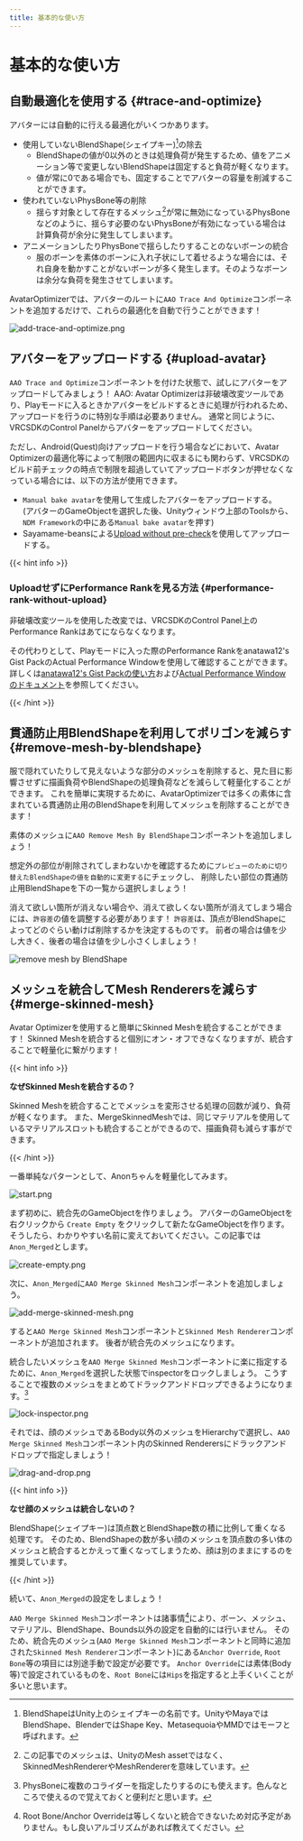 ```yaml
---
title: 基本的な使い方
---
```


基本的な使い方
===

自動最適化を使用する {#trace-and-optimize}
---

アバターには自動的に行える最適化がいくつかあります。

- 使用していないBlendShape(シェイプキー)[^blend-shape]の除去
  - BlendShapeの値が0以外のときは処理負荷が発生するため、値をアニメーション等で変更しないBlendShapeは固定すると負荷が軽くなります。
  - 値が常に0である場合でも、固定することでアバターの容量を削減することができます。
- 使われていないPhysBone等の削除
  - 揺らす対象として存在するメッシュ[^mesh]が常に無効になっているPhysBoneなどのように、揺らす必要のないPhysBoneが有効になっている場合は計算負荷が余分に発生してしまいます。
- アニメーションしたりPhysBoneで揺らしたりすることのないボーンの統合
  - 服のボーンを素体のボーンに入れ子状にして着せるような場合には、それ自身を動かすことがないボーンが多く発生します。そのようなボーンは余分な負荷を発生させてしまいます。

AvatarOptimizerでは、アバターのルートに`AAO Trace And Optimize`コンポーネントを追加するだけで、これらの最適化を自動で行うことができます！

![add-trace-and-optimize.png](add-trace-and-optimize.png)

[^blend-shape]: BlendShapeはUnity上のシェイプキーの名前です。UnityやMayaではBlendShape、BlenderではShape Key、MetasequoiaやMMDではモーフと呼ばれます。
[^mesh]: この記事でのメッシュは、UnityのMesh assetではなく、SkinnedMeshRendererやMeshRendererを意味しています。

アバターをアップロードする {#upload-avatar}
---

`AAO Trace and Optimize`コンポーネントを付けた状態で、試しにアバターをアップロードしてみましょう！
AAO: Avatar Optimizerは非破壊改変ツールであり、Playモードに入るときかアバターをビルドするときに処理が行われるため、アップロードを行うのに特別な手順は必要ありません。
通常と同じように、VRCSDKのControl Panelからアバターをアップロードしてください。

ただし、Android(Quest)向けアップロードを行う場合などにおいて、Avatar Optimizerの最適化等によって制限の範囲内に収まるにも関わらず、VRCSDKのビルド前チェックの時点で制限を超過していてアップロードボタンが押せなくなっている場合には、以下の方法が使用できます。

- `Manual bake avatar`を使用して生成したアバターをアップロードする。\
(アバターのGameObjectを選択した後、Unityウィンドウ上部のToolsから、`NDM Framework`の中にある`Manual bake avatar`を押す)
- Sayamame-beansによる[Upload without pre-check]を使用してアップロードする。

[Upload without pre-check]: https://github.com/Sayamame-beans/Upload-without-preCheck?tab=readme-ov-file#upload-without-pre-check

{{< hint info >}}

### UploadせずにPerformance Rankを見る方法 {#performance-rank-without-upload}

非破壊改変ツールを使用した改変では、VRCSDKのControl Panel上のPerformance Rankはあてにならなくなります。

その代わりとして、Playモードに入った際のPerformance Rankをanatawa12's Gist PackのActual Performance Windowを使用して確認することができます。
詳しくは[anatawa12's Gist Packの使い方][gists-basic-usage]および[Actual Performance Windowのドキュメント][Actual Performance Window]を参照してください。

[gists-basic-usage]: https://vpm.anatawa12.com/gists/ja/docs/basic-usage/
[Actual Performance Window]: https://vpm.anatawa12.com/gists/ja/docs/reference/actual-performance-window/

{{< /hint >}}

貫通防止用BlendShapeを利用してポリゴンを減らす {#remove-mesh-by-blendshape}
---

服で隠れていたりして見えないような部分のメッシュを削除すると、見た目に影響させずに描画負荷やBlendShapeの処理負荷などを減らして軽量化することができます。
これを簡単に実現するために、AvatarOptimizerでは多くの素体に含まれている貫通防止用のBlendShapeを利用してメッシュを削除することができます！

素体のメッシュに`AAO Remove Mesh By BlendShape`コンポーネントを追加しましょう！

想定外の部位が削除されてしまわないかを確認するために`プレビューのために切り替えたBlendShapeの値を自動的に変更する`にチェックし、
削除したい部位の貫通防止用BlendShapeを下の一覧から選択しましょう！

消えて欲しい箇所が消えない場合や、消えて欲しくない箇所が消えてしまう場合には、`許容差`の値を調整する必要があります！
`許容差`は、頂点がBlendShapeによってどのぐらい動けば削除するかを決定するものです。
前者の場合は値を少し大きく、後者の場合は値を少し小さくしましょう！

![remove mesh by BlendShape](./remove-mesh-by-blendshape.png)

メッシュを統合してMesh Renderersを減らす {#merge-skinned-mesh}
---

Avatar Optimizerを使用すると簡単にSkinned Meshを統合することができます！
Skinned Meshを統合すると個別にオン・オフできなくなりますが、統合することで軽量化に繋がります！

{{< hint info >}}

**なぜSkinned Meshを統合するの？**

Skinned Meshを統合することでメッシュを変形させる処理の回数が減り、負荷が軽くなります。
また、MergeSkinnedMeshでは、同じマテリアルを使用しているマテリアルスロットも統合することができるので、描画負荷も減らす事ができます。

{{< /hint >}}

一番単純なパターンとして、Anonちゃんを軽量化してみます。

![start.png](./start.png)

まず初めに、統合先のGameObjectを作りましょう。
アバターのGameObjectを右クリックから `Create Empty` をクリックして新たなGameObjectを作ります。
そうしたら、わかりやすい名前に変えておいてください。この記事では`Anon_Merged`とします。

![create-empty.png](./create-empty.png)

次に、`Anon_Merged`に`AAO Merge Skinned Mesh`コンポーネントを追加しましょう。

![add-merge-skinned-mesh.png](./add-merge-skinned-mesh.png)

すると`AAO Merge Skinned Mesh`コンポーネントと`Skinned Mesh Renderer`コンポーネントが追加されます。
後者が統合先のメッシュになります。

統合したいメッシュを`AAO Merge Skinned Mesh`コンポーネントに楽に指定するために、`Anon_Merged`を選択した状態でinspectorをロックしましょう。
こうすることで複数のメッシュをまとめてドラックアンドドロップできるようになります。[^tip-lock-inspector]

![lock-inspector.png](./lock-inspector.png)

それでは、顔のメッシュであるBody以外のメッシュをHierarchyで選択し、`AAO Merge Skinned Mesh`コンポーネント内のSkinned Renderersにドラックアンドドロップで指定しましょう！

![drag-and-drop.png](./drag-and-drop.png)

{{< hint info >}}

**なせ顔のメッシュは統合しないの？**

BlendShape(シェイプキー)は頂点数とBlendShape数の積に比例して重くなる処理です。
そのため、BlendShapeの数が多い顔のメッシュを頂点数の多い体のメッシュと統合するとかえって重くなってしまうため、顔は別のままにするのを推奨しています。

{{< /hint >}}

続いて、`Anon_Merged`の設定をしましょう！

`AAO Merge Skinned Mesh`コンポーネントは諸事情[^merge-skinned-mesh]により、ボーン、メッシュ、マテリアル、BlendShape、Bounds以外の設定を自動的には行いません。
そのため、統合先のメッシュ(`AAO Merge Skinned Mesh`コンポーネントと同時に追加された`Skinned Mesh Renderer`コンポーネント)にある`Anchor Override`, `Root Bone`等の項目には別途手動で設定が必要です。
`Anchor Override`には素体(Body等)で設定されているものを、`Root Bone`には`Hips`を指定すると上手くいくことが多いと思います。

[^tip-lock-inspector]: PhysBoneに複数のコライダーを指定したりするのにも使えます。色んなところで使えるので覚えておくと便利だと思います。
[^merge-skinned-mesh]: Root Bone/Anchor Overrideは等しくないと統合できないため対応予定がありません。もし良いアルゴリズムがあれば教えてください。

